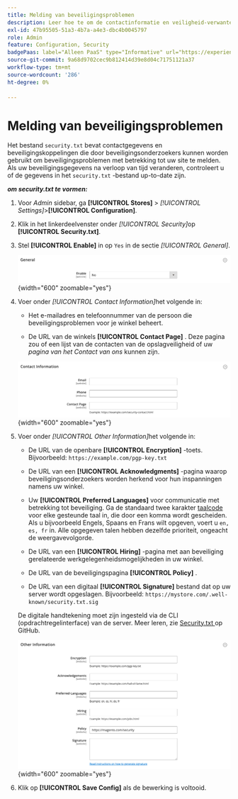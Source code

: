 ```yaml
---
title: Melding van beveiligingsproblemen
description: Leer hoe te om de contactinformatie en veiligheid-verwante verbindingen te vormen die door veiligheidsonderzoekers kunnen worden gebruikt om veiligheidszorgen over uw plaats te melden.
exl-id: 47b95505-51a3-4b7a-a4e3-dbc4b0045797
role: Admin
feature: Configuration, Security
badgePaas: label="Alleen PaaS" type="Informative" url="https://experienceleague.adobe.com/en/docs/commerce/user-guides/product-solutions" tooltip="Is alleen van toepassing op Adobe Commerce op Cloud-projecten (door Adobe beheerde PaaS-infrastructuur) en op projecten in het veld."
source-git-commit: 9a68d9702cec9b812414d39e8d04c71751121a37
workflow-type: tm+mt
source-wordcount: '286'
ht-degree: 0%

---
```


# Melding van beveiligingsproblemen

Het bestand `security.txt` bevat contactgegevens en beveiligingskoppelingen die door beveiligingsonderzoekers kunnen worden gebruikt om beveiligingsproblemen met betrekking tot uw site te melden. Als uw beveiligingsgegevens na verloop van tijd veranderen, controleert u of de gegevens in het `security.txt` -bestand up-to-date zijn.

**_om security.txt te vormen:_**

1. Voor _Admin_ sidebar, ga **[!UICONTROL Stores]** > _[!UICONTROL Settings]_>**[!UICONTROL Configuration]**.

1. Klik in het linkerdeelvenster onder _[!UICONTROL Security]_&#x200B;op **[!UICONTROL Security.txt]**.

1. Stel **[!UICONTROL Enable]** in op `Yes` in de sectie _[!UICONTROL General]_.

   ![ Algemene veiligheidsconfiguratie ](../configuration-reference/security/assets/txt-general.png){width="600" zoomable="yes"}

1. Voer onder _[!UICONTROL Contact Information]_&#x200B;het volgende in:

   - Het e-mailadres en telefoonnummer van de persoon die beveiligingsproblemen voor je winkel beheert.

   - De URL van de winkels **[!UICONTROL Contact Page]** . Deze pagina zou of een lijst van de contacten van de opslagveiligheid of uw _pagina van het Contact van ons_ kunnen zijn.

   ![ configuratie van de Informatie van het Contact ](../configuration-reference/security/assets/txt-contact-info.png){width="600" zoomable="yes"}

1. Voer onder _[!UICONTROL Other Information]_&#x200B;het volgende in:

   - De URL van de openbare **[!UICONTROL Encryption]** -toets. Bijvoorbeeld: `https://example.com/pgp-key.txt`

   - De URL van een **[!UICONTROL Acknowledgments]** -pagina waarop beveiligingsonderzoekers worden herkend voor hun inspanningen namens uw winkel.

   - Uw **[!UICONTROL Preferred Languages]** voor communicatie met betrekking tot beveiliging. Ga de standaard twee karakter [ taalcode ](https://en.wikipedia.org/wiki/List_of_ISO_639-1_codes) voor elke gesteunde taal in, die door een komma wordt gescheiden. Als u bijvoorbeeld Engels, Spaans en Frans wilt opgeven, voert u `en, es, fr` in. Alle opgegeven talen hebben dezelfde prioriteit, ongeacht de weergavevolgorde.

   - De URL van een **[!UICONTROL Hiring]** -pagina met aan beveiliging gerelateerde werkgelegenheidsmogelijkheden in uw winkel.

   - De URL van de beveiligingspagina **[!UICONTROL Policy]** .

   - De URL van een digitaal **[!UICONTROL Signature]** bestand dat op uw server wordt opgeslagen. Bijvoorbeeld: `https://mystore.com/.well-known/security.txt.sig`

   De digitale handtekening moet zijn ingesteld via de CLI (opdrachtregelinterface) van de server. Meer leren, zie [ Security.txt ](https://github.com/magento/security-package/blob/1.0-develop/Securitytxt/README.md) op GitHub.

   ![ Andere Informatie ](../configuration-reference/security/assets/txt-other-info.png){width="600" zoomable="yes"}

1. Klik op **[!UICONTROL Save Config]** als de bewerking is voltooid.
